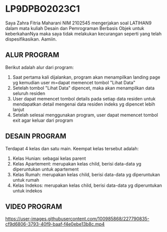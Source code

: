 # LP9DPBO2023C1

Saya Zahra Fitria Maharani NIM 2102545 mengerjakan soal LATIHAN9 dalam mata kuliah Desain dan Pemrograman Berbasis Objek untuk keberkahanNya maka saya tidak melakukan kecurangan seperti yang telah dispesifikasikan. Aamiin.

## ALUR PROGRAM

Berikut adalah alur dari program:
1. Saat pertama kali dijalankan, program akan menampilkan landing page yg kemudian user m=dapat memencet tombol "Lihat Data"
2. Setelah tombol "Lihat Data" dipencet, maka akan menampilkan data seluruh residen
3. User dapat memencet tombol details pada setiap data residen untuk mendapatkan detail mengenai data residen indeks yg dipencet lebih lanjut
4. Setelah selesai menggunakan program, user dapat memencet tombol exit agar keluar dari program

## DESAIN PROGRAM

Terdapat 4 kelas dan satu main. Keempat kelas tersebut adalah:
1. Kelas Hunian: sebagai kelas parent
2. Kelas Apartement: merupakan kelas child, berisi data-data yg diperuntukan untuk apartement
3. Kelas Rumah: merupakan kelas child, berisi data-data yg diperuntukan untuk rumah
4. Kelas Indekos: merupakan kelas child, berisi data-data yg diperuntukan untuk indekos

## VIDEO PROGRAM

https://user-images.githubusercontent.com/100985868/227790835-cf9d6806-3793-40f9-baaf-f4e0ebe13b8c.mp4
